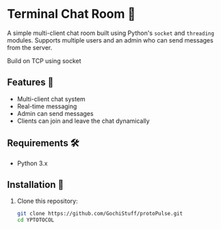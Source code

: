 # Terminal Chat Room 💬  

A simple multi-client chat room built using Python's `socket` and `threading` modules. Supports multiple users and an admin who can send messages from the server.  

Build on TCP 
using socket 

## Features 🚀  
- Multi-client chat system  
- Real-time messaging  
- Admin can send messages  
- Clients can join and leave the chat dynamically  

## Requirements 🛠️  
- Python 3.x  

## Installation 🔧  
1. Clone this repository:  
   ```bash
   git clone https://github.com/GochiStuff/protoPulse.git
   cd YPTOTOCOL

